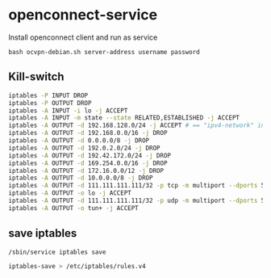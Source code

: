 # openconnect-service
Install openconnect client and run as service

`bash ocvpn-debian.sh server-address username password`


## Kill-switch
```bash
iptables -P INPUT DROP
iptables -P OUTPUT DROP
iptables -A INPUT -i lo -j ACCEPT
iptables -A INPUT -m state --state RELATED,ESTABLISHED -j ACCEPT
iptables -A OUTPUT -d 192.168.128.0/24 -j ACCEPT # == "ipv4-network" in ocserv.conf
iptables -A OUTPUT -d 192.168.0.0/16 -j DROP
iptables -A OUTPUT -d 0.0.0.0/8 -j DROP
iptables -A OUTPUT -d 192.0.2.0/24 -j DROP
iptables -A OUTPUT -d 192.42.172.0/24 -j DROP
iptables -A OUTPUT -d 169.254.0.0/16 -j DROP
iptables -A OUTPUT -d 172.16.0.0/12 -j DROP
iptables -A OUTPUT -d 10.0.0.0/8 -j DROP
iptables -A OUTPUT -d 111.111.111.111/32 -p tcp -m multiport --dports 53,443 -j ACCEPT # == SERVER_IP
iptables -A OUTPUT -o lo -j ACCEPT
iptables -A OUTPUT -d 111.111.111.111/32 -p udp -m multiport --dports 53,443 -j ACCEPT # == SERVER_IP
iptables -A OUTPUT -o tun+ -j ACCEPT

```

## save iptables

```bash
/sbin/service iptables save
```

```bash
iptables-save > /etc/iptables/rules.v4
```
